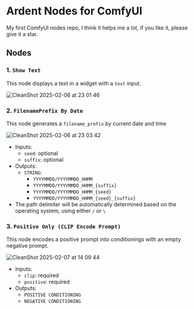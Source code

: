 # Ardent Nodes for ComfyUI

My first ComfyUI nodes repo, I think it helps me a lot, if you like it, please give it a star.

## Nodes

### 1. `Show Text`

This node displays a text in a widget with a `text` input.

![CleanShot 2025-02-06 at 23 01 46](https://github.com/user-attachments/assets/a89b5a0b-0e40-4a1e-a1cf-fd0a7a2ecf01)

### 2. `FilenamePrefix By Date`

This node generates a `filename_prefix` by current date and time

![CleanShot 2025-02-06 at 23 03 42](https://github.com/user-attachments/assets/6c1bdc36-d576-4f35-b265-6ef07536ea0f)

- Inputs:
  - `seed`: optional
  - `suffix`: optional
- Outputs:
  - `STRING`:
    - `YYYYMMDD/YYYYMMDD_HHMM`
    - `YYYYMMDD/YYYYMMDD_HHMM_{suffix}`
    - `YYYYMMDD/YYYYMMDD_HHMM_{seed}`
    - `YYYYMMDD/YYYYMMDD_HHMM_{seed}_{suffix}`
- The path delimiter will be automatically determined based on the operating system, using either `/` or `\`

### 3. `Positive Only (CLIP Encode Prompt)`

This node encodes a positive prompt into conditionings with an empty negative prompt.

![CleanShot 2025-02-07 at 14 09 44](https://github.com/user-attachments/assets/deb5eb4e-1b79-4eea-9cb5-5004a604b60e)

- Inputs:
  - `clip`: required
  - `positive`: required
- Outputs:
  - `POSITIVE CONDITIONING`
  - `NEGATIVE CONDITIONING`
